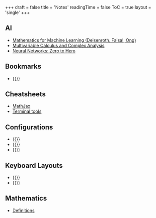 +++
draft = false
title = 'Notes'
readingTime = false
ToC = true
layout = 'single'
+++

## AI
- [Mathematics for Machine Learning (Deisenroth, Faisal, Ong)](./ai/mathematics_for_machine_learning)
- [Multivariable Calculus and Complex Analysis](./ai/multivariable_calculus_and_complex_analysis)
- [Neural Networks: Zero to Hero](./ai/neural_networks_zero_to_hero)

## Bookmarks
- {{<ablank href="https://symbl.cc/" text="Unicode search">}}

## Cheatsheets
- [MathJax](./cheatsheets/mathjax.md)
- [Terminal tools](./cheatsheets/terminal_tools.md)

## Configurations
- {{<ablank href="https://github.com/asungy/loadout/blob/main/home/config/ghostty/config" text="Ghostty">}}
- {{<ablank href="https://github.com/asungy/loadout/blob/main/home/config/helix/config.toml" text="Helix">}}
- {{<ablank href="https://github.com/asungy/loadout/blob/main/home/config/zellij/config.kdl" text="Zellij">}}

## Keyboard Layouts
- {{<ablank href="https://configure.zsa.io/moonlander/layouts/z4e5a/latest/0" text="Moonlander">}}
- {{<ablank href="https://configure.zsa.io/voyager/layouts/xmZjx/latest/0" text="Voyager">}}

## Mathematics
- [Definitions](./mathematics/definitions)
